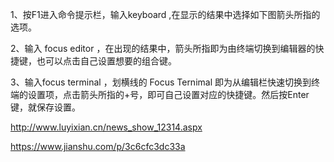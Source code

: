 1、按F1进入命令提示栏，输入keyboard ,在显示的结果中选择如下图箭头所指的选项。

2、输入 focus editor ，在出现的结果中，箭头所指即为由终端切换到编辑器的快捷键，也可以点击自己设置想要的组合键。

3、输入focus terminal ，划横线的 Focus Ternimal 即为从编辑栏快速切换到终端的设置项，点击箭头所指的+号，即可自己设置对应的快捷键。然后按Enter键，就保存设置。


http://www.luyixian.cn/news_show_12314.aspx

https://www.jianshu.com/p/3c6cfc3dc33a